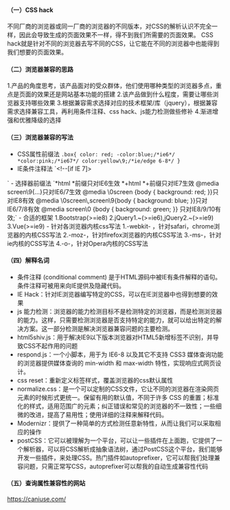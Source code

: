 #### （一）CSS hack
不同厂商的浏览器或同一厂商的浏览器的不同版本，对CSS的解析认识不完全一样，因此会导致生成的页面效果不一样，得不到我们所需要的页面效果。
CSS hack就是针对不同的浏览器去写不同的CSS，让它能在不同的浏览器中也能得到我们想要的页面效果。
#### （二）浏览器兼容的思路
1.产品的角度思考，该产品面对的受众群体，他们使用哪种类型的浏览器多点，重点是页面的效果还是网站基本功能的搭建
2.该产品做到什么程度，需要让哪些浏览器支持哪些效果
3.根据兼容需求选择对应的技术框架/库（jquery），根据兼容需求选择兼容工具，再利用条件注释、css hack、js能力检测做些修补
4.渐进增强和优雅降级的选择

#### （三）浏览器兼容的写法
- CSS属性前缀法
`.box{
color: red;
-color:blue;/*ie6*/
*color:pink;/*ie67*/
color:yellow\9;/*ie/edge 6-8*/
}`
- IE条件注释法
`<!--[if IE 7]>
<link rel="stylesheet" href="ie7.css" type="text/css"/>
<![endid]>`
- 选择器前缀法
`*html *前缀只对IE6生效
*+html *+前缀只对IE7生效
@media screen\9{...}只对IE6/7生效
@media \0screen {body { background: red; }}只对IE8有效
@media \0screen\,screen\9{body { background: blue; }}只对IE6/7/8有效
@media screen\0 {body { background: green; }} 只对IE8/9/10有效;`
- 合适的框架
1.Bootstrap(>=ie8)
2.jQuery1.~(>=ie6),jQuery2.~(>=ie9)
3.Vue(>=ie9)
- 针对各浏览器内核css写法
1.-webkit- ，针对safari，chrome浏览器的内核CSS写法
2.-moz-，针对firefox浏览器的内核CSS写法
3.-ms-，针对ie内核的CSS写法
4.-o-，针对Opera内核的CSS写法


#### （四）解释名词
- 条件注释 (conditional comment) 是于HTML源码中被IE有条件解释的语句。条件注释可被用来向IE提供及隐藏代码。
- IE Hack：针对IE浏览器编写特定的CSS，可以在IE浏览器中也得到想要的效果
- js 能力检测：浏览器的能力检测目标不是检测特定的浏览器，而是检测浏览器的能力。这样，只需要检测浏览器是否支持特定的能力，就可以给出特定的解决方案。这一部分检测是解决浏览器兼容问题的主要检测。
- html5shiv.js：用于解决IE9以下版本浏览器对HTML5新增标签不识别，并导致CSS不起作用的问题
- respond.js：一个小脚本，用于为 IE6-8 以及其它不支持 CSS3 媒体查询功能的浏览器提供媒体查询的 min-width 和 max-width 特性，实现响应式网页设计。
- css reset：重新定义标签样式，覆盖浏览器的css默认属性
- normalize.css：是一个可以定制的CSS文件，它让不同的浏览器在渲染网页元素的时候形式更统一。保留有用的默认值，不同于许多 CSS 的重置；标准化的样式，适用范围广的元素；纠正错误和常见的浏览器的不一致性；一些细微的改进，提高了易用性；使用详细的注释来解释代码。
- Modernizr：提供了一种简单的方式检测任意新特性，从而让我们可以采取相应的操作
- postCSS：它可以被理解为一个平台，可以让一些插件在上面跑，它提供了一个解析器，可以将CSS解析成抽象语法树，通过PostCSS这个平台，我们能够开发一些插件，来处理CSS。热门插件如autoprefixer，它可以帮我们处理兼容问题，只需正常写CSS，autoprefixer可以帮我的自动生成兼容性代码
#### （五）查询属性兼容性的网站
https://caniuse.com/
